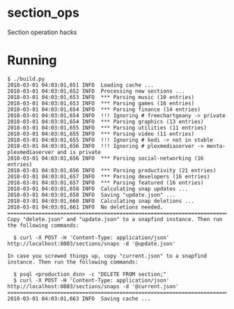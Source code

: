 # section_ops
Section operation hacks


# Running

    $ ./build.py
    2018-03-01 04:03:01,651 INFO  Loading cache ...
    2018-03-01 04:03:01,652 INFO  Processing new sections ...
    2018-03-01 04:03:01,653 INFO  *** Parsing music (10 entries)
    2018-03-01 04:03:01,653 INFO  *** Parsing games (16 entries)
    2018-03-01 04:03:01,654 INFO  *** Parsing finance (14 entries)
    2018-03-01 04:03:01,654 INFO  !!! Ignoring # freechartgeany -> private
    2018-03-01 04:03:01,654 INFO  *** Parsing graphics (13 entries)
    2018-03-01 04:03:01,655 INFO  *** Parsing utilities (11 entries)
    2018-03-01 04:03:01,655 INFO  *** Parsing video (11 entries)
    2018-03-01 04:03:01,655 INFO  !!! Ignoring # kodi -> not in stable
    2018-03-01 04:03:01,656 INFO  !!! Ignoring # plexmediaserver -> menta-plexmediaserver and is private
    2018-03-01 04:03:01,656 INFO  *** Parsing social-networking (16 entries)
    2018-03-01 04:03:01,656 INFO  *** Parsing productivity (21 entries)
    2018-03-01 04:03:01,657 INFO  *** Parsing developers (16 entries)
    2018-03-01 04:03:01,657 INFO  *** Parsing featured (16 entries)
    2018-03-01 04:03:01,658 INFO  Calculating snap updates ...
    2018-03-01 04:03:01,658 INFO  Saving "update.json" ...
    2018-03-01 04:03:01,660 INFO  Calculating snap deletions ...
    2018-03-01 04:03:01,661 INFO  No deletions needed.
    ========================================================================
    Copy "delete.json" and "update.json" to a snapfind instance. Then run the following commands:

      $ curl -X POST -H 'Content-Type: application/json' http://localhost:8003/sections/snaps -d '@update.json'

    In case you screwed things up, copy "current.json" to a snapfind instance. Then run the following commands:

      $ psql <production_dsn> -c "DELETE FROM section;"
      $ curl -X POST -H 'Content-Type: application/json' http://localhost:8003/sections/snaps -d '@current.json'
    ========================================================================
    2018-03-01 04:03:01,663 INFO  Saving cache ...
